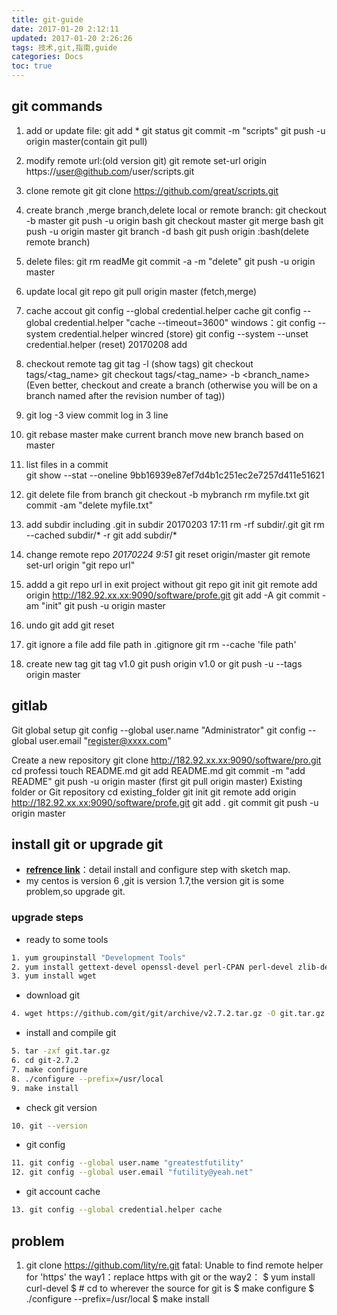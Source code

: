 ```yaml
---
title: git-guide
date: 2017-01-20 2:12:11
updated: 2017-01-20 2:26:26
tags: 技术,git,指南,guide
categories: Docs
toc: true
---
```


## git commands
1. add or update file:
  git add *
  git status
  git commit -m "scripts"
  git push -u origin master(contain git pull)

2. modify remote url:(old version git)
  git remote set-url origin https://user@github.com/user/scripts.git

3. clone remote git
  git clone https://github.com/great/scripts.git
     
4. create branch ,merge branch,delete local or remote branch:
  git checkout -b master
  git push -u origin bash
  git checkout master
   git merge bash
   git push -u origin master
   git branch -d bash
   git push origin :bash(delete remote branch)

5. delete files:
  git rm readMe
  git commit -a -m "delete"
  git push -u origin master

6. update local git repo
  git pull origin master (fetch,merge)

7. cache accout
git config --global credential.helper cache
git config --global credential.helper "cache --timeout=3600"
windows：git config --system credential.helper wincred  (store)
git config --system --unset credential.helper  (reset)
20170208 add

8. checkout remote tag
     git tag -l  (show tags)
     git checkout tags/<tag_name>
     git checkout tags/<tag_name> -b <branch_name>  
     (Even better, checkout and create a branch (otherwise you will be on a branch named after the revision number of tag))

9. git log -3           view commit log in 3 line

10. git rebase master            make current branch move new branch based on master
11. list files in a commit    
  git show --stat --oneline  9bb16939e87ef7d4b1c251ec2e7257d411e51621   

12. git delete file from branch
git checkout -b mybranch
rm myfile.txt
git commit -am "delete myfile.txt"

13. add  subdir  including .git in subdir   20170203 17:11
rm -rf subdir/.git
git rm --cached subdir/* -r
git add subdir/*

14. change remote repo  _20170224 9:51_
git reset origin/master
git remote  set-url origin "git repo url"

15.  addd a git repo url in exit project without git repo
git init
git remote add origin http://182.92.xx.xx:9090/software/profe.git
git add -A
git commit -am "init"
git push  -u origin master

16. undo git add
git reset

17. git ignore  a file
add file path in .gitignore
git rm --cache 'file path'

18. create new tag
git tag v1.0
git push origin v1.0   or  git push -u \--tags origin master

## gitlab

Git global setup
git config --global user.name "Administrator"
git config --global user.email "register@xxxx.com"

Create a new repository
git clone http://182.92.xx.xx:9090/software/pro.git
cd professi
touch README.md
git add README.md
git commit -m "add README"
git push -u origin master  (first git pull origin master)
Existing folder or Git repository
cd existing_folder
git init
git remote add origin http://182.92.xx.xx:9090/software/profe.git
git add .
git commit
git push -u origin master
     


## install git or upgrade git 

- [**refrence link**](https://www.edureka.co/blog/install-git/)：detail install and configure step with sketch map.
- my centos is version 6 ,git is version 1.7,the version git is some problem,so upgrade git.

### upgrade steps
- ready to some tools 
```bash
1. yum groupinstall "Development Tools"
2. yum install gettext-devel openssl-devel perl-CPAN perl-devel zlib-devel
3. yum install wget
```
- download git
```bash
4. wget https://github.com/git/git/archive/v2.7.2.tar.gz -O git.tar.gz
```
- install and compile git
```bash
5. tar -zxf git.tar.gz
6. cd git-2.7.2
7. make configure
8. ./configure --prefix=/usr/local
9. make install
```
- check git  version
```bash
10. git --version
```

- git config 
```bash
11. git config --global user.name "greatestfutility"
12. git config --global user.email "futility@yeah.net"
```

- git account cache 
```bash
13. git config --global credential.helper cache
```

## problem
1. git clone https://github.com/lity/re.git
fatal: Unable to find remote helper for 'https'
the way1：replace https  with git 
or the way2：
$ yum install curl-devel
$ # cd to wherever the source for git is
$ make configure
$ ./configure --prefix=/usr/local
$ make install

